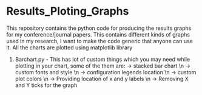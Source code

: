 # Results_Ploting_Graphs
This repository contains the python code for producing the results graphs for my conference/journal papers. This contains different kinds of graphs used in my research, I want to make the code generic that anyone can use it.
All the charts are plotted using matplotlib library
1. Barchart.py - This has lot of custom things which you may need while plotting in your chart, some of the them are:
   -> stacked bar chart \n
   -> custom fonts and style \n
   -> configuration legends location \n
   -> custom plot colors \n
   -> Providing location of x and y labels \n 
   -> Removing X and Y ticks for the graph
